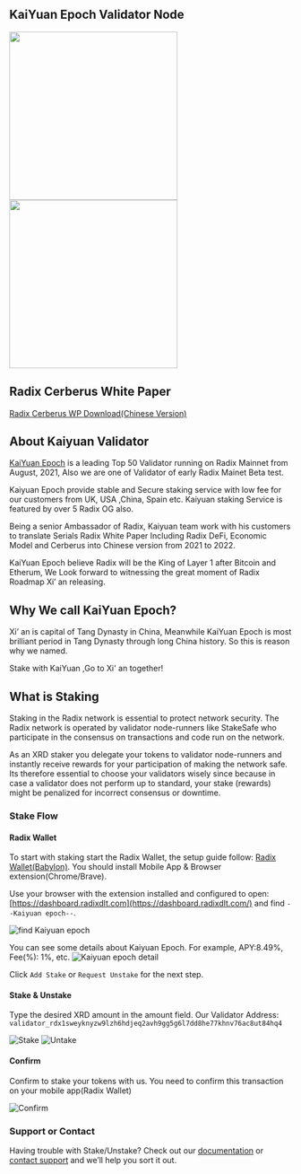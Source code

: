 ## KaiYuan Epoch Validator Node

<img src="images/kuaiyuan_epoch.jpg" width="300" /><img src="https://assets-global.website-files.com/6053f7fca5bf627283b582c2/6266da2a1429fbe8f7bafefc_radix_logo_black.png" width="300" />

## Radix Cerberus White Paper
[Radix Cerberus WP Download(Chinese Version)](https://raw.githubusercontent.com/goxrd/goxrd.github.io/main/doc/Radix%20Cerberus%E5%85%B1%E8%AF%86%E5%8D%8F%E8%AE%AE%E7%99%BD%E7%9A%AE%E4%B9%A6%E4%B8%AD%E6%96%87%E7%89%88%2020220905.pdf)

## About Kaiyuan Validator
[KaiYuan Epoch](https://dashboard.radixdlt.com/network-staking/validator_rdx1sweyknyzw9lzh6hdjeq2avh9gg5g6l7dd8he77khnv76ac8ut84hq4) is a leading Top 50 Validator running on Radix Mainnet from August, 2021, Also we are one of Validator of early Radix Mainet Beta test.

Kaiyuan Epoch provide  stable and Secure staking service with low fee for our customers from UK, USA ,China, Spain etc. Kaiyuan staking Service is featured by over 5 Radix OG also.

Being a senior Ambassador of Radix, Kaiyuan team work with his customers to translate Serials Radix White Paper Including Radix DeFi, Economic Model and Cerberus into Chinese version from 2021 to 2022.

KaiYuan Epoch believe Radix will be the King of Layer 1 after Bitcoin and Etherum, We Look forward to witnessing the great moment of Radix Roadmap Xi’ an releasing.

## Why We call KaiYuan Epoch?

Xi’ an is capital of Tang Dynasty in China, Meanwhile KaiYuan Epoch is most brilliant period in Tang Dynasty through long China history. So this is reason why we named.

Stake with KaiYuan ,Go to Xi' an together!
    
    
## What is Staking
Staking in the Radix network is essential to protect network security. The Radix network is operated by validator node-runners like StakeSafe who participate in the consensus on transactions and code run on the network.


As an XRD staker you delegate your tokens to validator node-runners and instantly receive rewards for your participation of making the network safe. Its therefore essential to choose your validators wisely since because in case a validator does not perform up to standard, your stake (rewards) might be penalized for incorrect consensus or downtime.

### Stake Flow

#### Radix Wallet
To start with staking start the Radix Wallet, the setup guide follow: [Radix Wallet(Babylon)](https://wallet.radixdlt.com/). You should install Mobile App & Browser extension(Chrome/Brave).

Use your browser with the extension installed and configured to open: [https://dashboard.radixdlt.com](https://dashboard.radixdlt.com/) and find ` --Kaiyuan epoch-- `.

![find Kaiyuan epoch](images/validator_kaiyuan_epoch.png)

You can see some details about Kaiyuan Epoch. For example, APY:8.49%, Fee(%): 1%, etc.
![Kaiyuan epoch detail](images/kaiyuan-epoch-detail.png)


Click `Add Stake` or `Request Unstake` for the next step.




#### Stake & Unstake
Type the desired XRD amount in the amount field. Our Validator Address: `validator_rdx1sweyknyzw9lzh6hdjeq2avh9gg5g6l7dd8he77khnv76ac8ut84hq4`

![Stake](images/stake.png)
![Untake](images/stake.png)


#### Confirm
Confirm to stake your tokens with us. You need to confirm this transaction on your mobile app(Radix Wallet)

![Confirm](images/confirm.png)





### Support or Contact

Having trouble with Stake/Unstake? Check out our [documentation](https://www.radixdlt.com/post/radix-staking-and-incentive-rewards-guide) or [contact support](https://twitter.com/Kaiyuanepoch) and we’ll help you sort it out.


